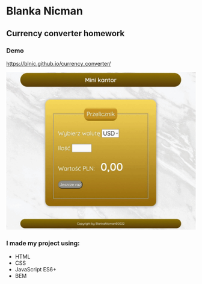 # Blanka Nicman
## Currency converter homework 

### Demo

https://blnic.github.io/currency_converter/

![Converter-gif](https://github.com/BlNic/currency_converter/blob/main/images/CC-gif.gif?raw=true)
### I made my project using:
- HTML
- CSS
- JavaScript ES6+
- BEM
